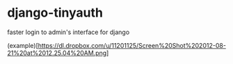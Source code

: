 django-tinyauth
===============

faster login to admin's interface for django


(example)[https://dl.dropbox.com/u/11201125/Screen%20Shot%202012-08-21%20at%2012.25.04%20AM.png]